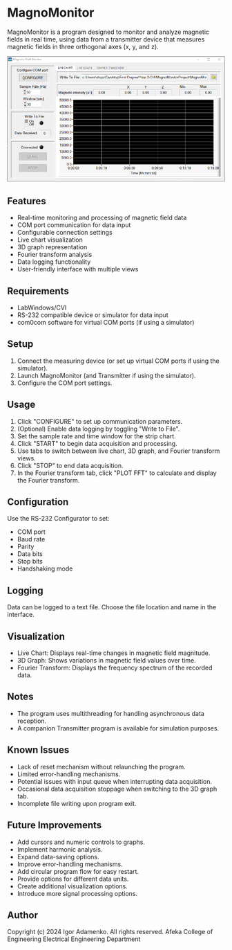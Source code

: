# MagnoMonitor

MagnoMonitor is a program designed to monitor and analyze magnetic fields in real time, using data from a transmitter device that measures magnetic fields in three orthogonal axes (x, y, and z).

![Logo](MagnoMonitor.gif)

## Features

- Real-time monitoring and processing of magnetic field data
- COM port communication for data input
- Configurable connection settings
- Live chart visualization
- 3D graph representation
- Fourier transform analysis
- Data logging functionality
- User-friendly interface with multiple views

## Requirements

- LabWindows/CVI
- RS-232 compatible device or simulator for data input
- com0com software for virtual COM ports (if using a simulator)

## Setup

1. Connect the measuring device (or set up virtual COM ports if using the simulator).
2. Launch MagnoMonitor (and Transmitter if using the simulator).
3. Configure the COM port settings.

## Usage

1. Click "CONFIGURE" to set up communication parameters.
2. (Optional) Enable data logging by toggling "Write to File".
3. Set the sample rate and time window for the strip chart.
4. Click "START" to begin data acquisition and processing.
5. Use tabs to switch between live chart, 3D graph, and Fourier transform views.
6. Click "STOP" to end data acquisition.
7. In the Fourier transform tab, click "PLOT FFT" to calculate and display the Fourier transform.

## Configuration

Use the RS-232 Configurator to set:
- COM port
- Baud rate
- Parity
- Data bits
- Stop bits
- Handshaking mode

## Logging

Data can be logged to a text file. Choose the file location and name in the interface.

## Visualization

- Live Chart: Displays real-time changes in magnetic field magnitude.
- 3D Graph: Shows variations in magnetic field values over time.
- Fourier Transform: Displays the frequency spectrum of the recorded data.

## Notes

- The program uses multithreading for handling asynchronous data reception.
- A companion Transmitter program is available for simulation purposes.

## Known Issues

- Lack of reset mechanism without relaunching the program.
- Limited error-handling mechanisms.
- Potential issues with input queue when interrupting data acquisition.
- Occasional data acquisition stoppage when switching to the 3D graph tab.
- Incomplete file writing upon program exit.

## Future Improvements

- Add cursors and numeric controls to graphs.
- Implement harmonic analysis.
- Expand data-saving options.
- Improve error-handling mechanisms.
- Add circular program flow for easy restart.
- Provide options for different data units.
- Create additional visualization options.
- Introduce more signal processing options.

## Author
Copyright (c) 2024 Igor Adamenko. All rights reserved.
Afeka College of Engineering
Electrical Engineering Department 
